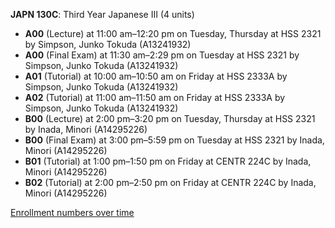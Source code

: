 **JAPN 130C**: Third Year Japanese III (4 units)

- **A00** (Lecture) at 11:00 am–12:20 pm on Tuesday, Thursday at HSS 2321 by Simpson, Junko Tokuda (A13241932)
- **A00** (Final Exam) at 11:30 am–2:29 pm on Tuesday at HSS 2321 by Simpson, Junko Tokuda (A13241932)
- **A01** (Tutorial) at 10:00 am–10:50 am on Friday at HSS 2333A by Simpson, Junko Tokuda (A13241932)
- **A02** (Tutorial) at 11:00 am–11:50 am on Friday at HSS 2333A by Simpson, Junko Tokuda (A13241932)
- **B00** (Lecture) at 2:00 pm–3:20 pm on Tuesday, Thursday at HSS 2321 by Inada, Minori (A14295226)
- **B00** (Final Exam) at 3:00 pm–5:59 pm on Tuesday at HSS 2321 by Inada, Minori (A14295226)
- **B01** (Tutorial) at 1:00 pm–1:50 pm on Friday at CENTR 224C by Inada, Minori (A14295226)
- **B02** (Tutorial) at 2:00 pm–2:50 pm on Friday at CENTR 224C by Inada, Minori (A14295226)

[Enrollment numbers over time](./JAPN130C.tsv)
